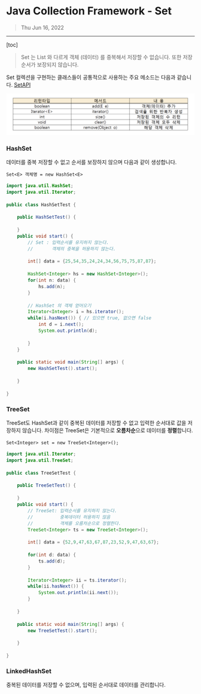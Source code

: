 # Java Collection Framework - Set 

> Thu Jun 16, 2022

---

[toc]

> Set 는 List 와 다르게 객체 (데이터) 를 중복해서 저장할 수 없습니다. 또한 저장 순서가 보장되지 않습니다.



Set 컬렉션을 구현하는 클래스들이 공통적으로 사용하는 주요 메소드는 다음과 같습니다. [SetAPI](https://docs.oracle.com/javase/7/docs/api/)

![image-20220616152316740](java_collection_set.assets/image-20220616152316740.png)



### HashSet

데이터를 중복 저장할 수 없고 순서를 보장하지 않으며 다음과 같이 생성합니다.

`Set<E> 객체명 = new HashSet<E>`

```java
import java.util.HashSet;
import java.util.Iterator;

public class HashSetTest {

	public HashSetTest() {
		
	}
	public void start() {
		// Set : 입력순서를 유지하지 않는다. 
		//		 객체의 중복을 허용하지 않는다.
		
		int[] data = {25,54,35,24,24,34,56,75,75,87,87};
		
		HashSet<Integer> hs = new HashSet<Integer>();
		for(int n: data) {
			hs.add(n);
		}
		
		// HashSet 의 객체 얻어오기 
		Iterator<Integer> i = hs.iterator();
		while(i.hasNext()) { // 있으면 true, 없으면 false
			int d = i.next();
			System.out.println(d);
			
		}
	}

	public static void main(String[] args) {
		new HashSetTest().start();

	}

}
```



### TreeSet

TreeSet도 HashSet과 같이 중복된 데이터를 저장할 수 없고 입력한 순서대로 값을 저장하지 않습니다. 차이점은 TreeSet은 기본적으로 **오름차순**으로 데이터를 **정렬**합니다.

`Set<Integer> set = new TreeSet<Integer>();`

```java
import java.util.Iterator;
import java.util.TreeSet;

public class TreeSetTest {

	public TreeSetTest() {
		
	}
	public void start() {
		// TreeSet: 입력순서를 유지하지 않는다.
		//			중복데이터 허용하지 않음
		//			객체를 오름차순으로 정렬한다. 
		TreeSet<Integer> ts = new TreeSet<Integer>();
		
		int[] data = {52,9,47,63,67,87,23,52,9,47,63,67};
		
		for(int d: data) {
			ts.add(d);
		}
		
		Iterator<Integer> ii = ts.iterator();
		while(ii.hasNext()) {
			System.out.println(ii.next());
		}
		
	}

	public static void main(String[] args) {
		new TreeSetTest().start();

	}

}

```



### LinkedHashSet

중복된 데이터를 저장할 수 없으며, 입력된 순서대로 데이터를 관리합니다.


